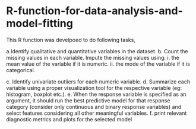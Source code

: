 # R-function-for-data-analysis-and-model-fitting

This R function was develpoed to do following tasks, 

a.Identify qualitative and quantitative variables in the dataset.
b. Count the missing values in each variable.
Impute the missing values using:
i. the mean value of the variable if it is numeric.
ii. the mode of the variable if it is categorical.

c. Identify univariate outliers for each numeric variable. 
d. Summarize each variable using a proper visualization tool for the respective 
variable (eg: histogram, boxplot etc.).
e. When the response variable is specified as an argument, it should run the best 
predictive model for that response category (consider only continuous and binary 
response variables) and select features considering all other meaningful 
variables. 
f. print relevant diagnostic metrics and plots for the 
selected model
